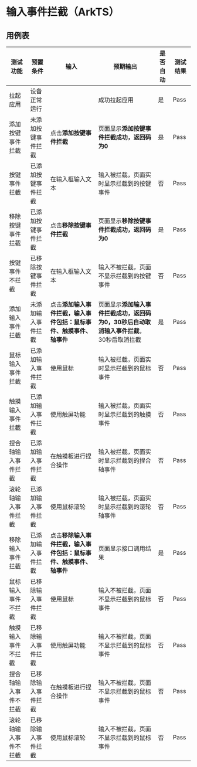 # 输入事件拦截（ArkTS）

## 用例表

| 测试功能       | 预置条件      | 输入                                  | 预期输出                                             | 是否自动 | 测试结果 |
|------------|-----------|-------------------------------------|--------------------------------------------------|------|------|
| 拉起应用       | 设备正常运行    |                                     | 成功拉起应用                                           | 是    | Pass |
| 添加按键事件拦截   | 未添加按键事件拦截 | 点击**添加按键事件拦截**                      | 页面显示**添加按键事件拦截成功，返回码为0**                         | 是    | Pass |
| 按键事件拦截     | 已添加按键事件拦截 | 在输入框输入文本                            | 输入被拦截，页面实时显示拦截到的按键事件                             | 否    | Pass |
| 移除按键事件拦截   | 已添加按键事件拦截 | 点击**移除按键事件拦截**                      | 页面显示**移除按键事件拦截成功，返回码为0**                         | 是    | Pass |
| 按键事件不拦截    | 已移除按键事件拦截 | 在输入框输入文本                            | 输入不被拦截，页面不显示拦截到的按键事件                             | 否    | Pass |
| 添加输入事件拦截   | 未添加输入事件拦截 | 点击**添加输入事件拦截，输入事件包括：鼠标事件、触摸事件、轴事件** | 页面显示**添加输入事件拦截成功，返回码为0，30秒后自动取消输入事件拦截**，30秒后取消拦截 | 是    | Pass |
| 鼠标输入事件拦截   | 已添加输入事件拦截 | 使用鼠标                                | 输入被拦截，页面实时显示拦截到的鼠标事件                             | 否    | Pass |
| 触摸输入事件拦截   | 已添加输入事件拦截 | 使用触屏功能                              | 输入被拦截，页面实时显示拦截到的触摸事件                             | 否    | Pass |
| 捏合轴输入事件拦截  | 已添加输入事件拦截 | 在触摸板进行捏合操作                          | 输入被拦截，页面实时显示拦截到的捏合轴事件                            | 否    | Pass |
| 滚轮轴输入事件拦截  | 已添加输入事件拦截 | 使用鼠标滚轮                              | 输入被拦截，页面实时显示拦截到的滚轮轴事件                            | 否    | Pass |
| 移除输入事件拦截   | 已添加输入事件拦截 | 点击**移除输入事件拦截，输入事件包括：鼠标事件、触摸事件、轴事件** | 页面显示接口调用结果                                       | 是    | Pass |
| 鼠标输入事件不拦截  | 已移除输入事件拦截 | 使用鼠标                                | 输入不被拦截，页面不显示拦截到的鼠标事件                             | 否    | Pass |
| 触摸输入事件不拦截  | 已移除输入事件拦截 | 使用触屏功能                              | 输入不被拦截，页面不显示拦截到的鼠标事件                             | 否    | Pass |
| 捏合轴输入事件不拦截 | 已移除输入事件拦截 | 在触摸板进行捏合操作                          | 输入不被拦截，页面不显示拦截到的鼠标事件                             | 否    | Pass |
| 滚轮轴输入事件不拦截 | 已移除输入事件拦截 | 使用鼠标滚轮                              | 输入不被拦截，页面不显示拦截到的鼠标事件                             | 否    | Pass |





